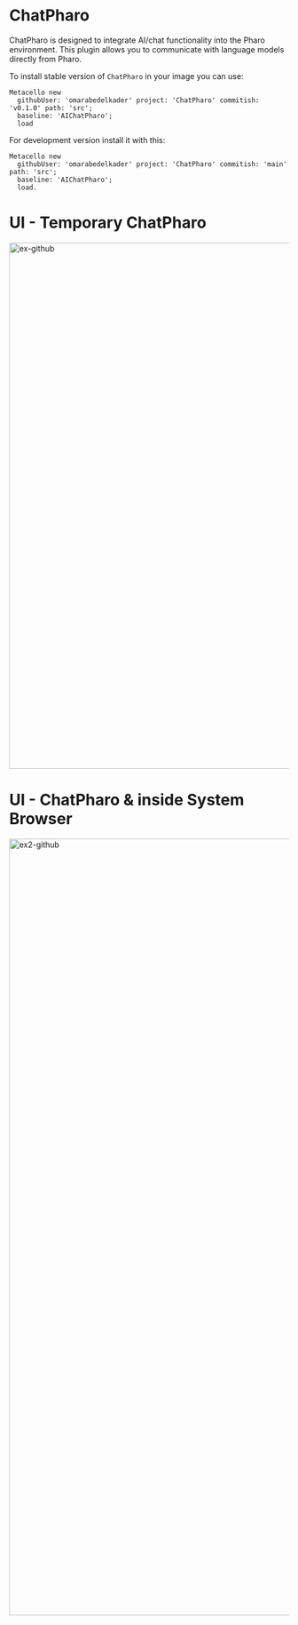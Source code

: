 # ChatPharo

ChatPharo is designed to integrate AI/chat functionality into the Pharo environment. This plugin allows you to communicate with language models directly from Pharo.

To install stable version of `ChatPharo` in your image you can use:

```smalltalk
Metacello new
  githubUser: 'omarabedelkader' project: 'ChatPharo' commitish: 'v0.1.0' path: 'src';
  baseline: 'AIChatPharo';
  load
```


For development version install it with this:

```smalltalk
Metacello new
  githubUser: 'omarabedelkader' project: 'ChatPharo' commitish: 'main' path: 'src';
  baseline: 'AIChatPharo';
  load.
```


# UI - Temporary ChatPharo

<img width="947" alt="ex-github" src="https://github.com/user-attachments/assets/f47a741a-ca46-4cee-b9f3-ec2f0cfdb5c0" />

# UI - ChatPharo \& inside System Browser

<img width="1398" alt="ex2-github" src="https://github.com/user-attachments/assets/c0003ac8-3f10-426b-b2db-eefa4d2d44da" />
